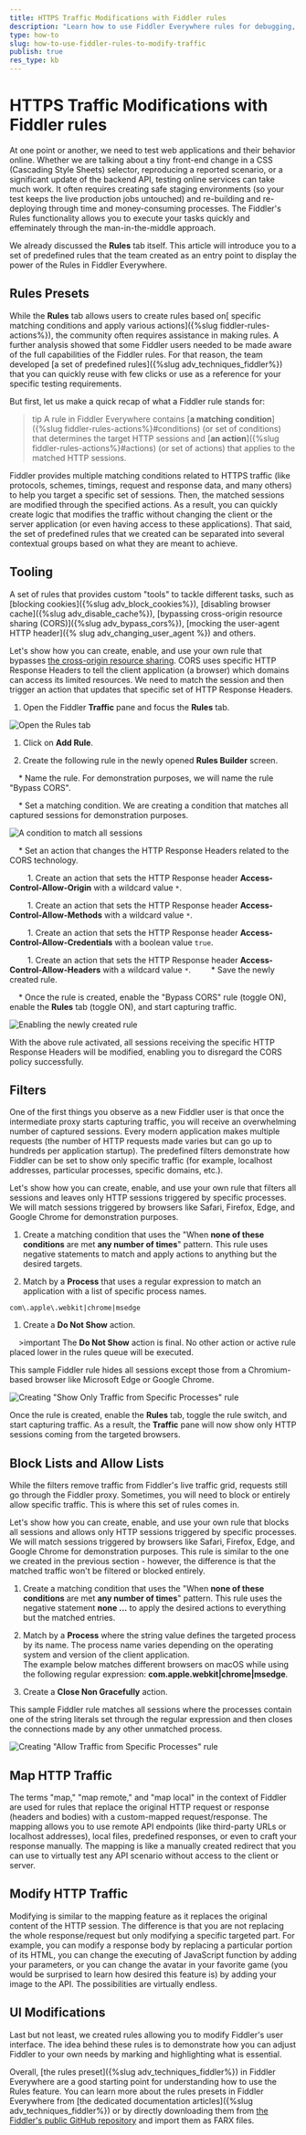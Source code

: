 ```yaml
---
title: HTTPS Traffic Modifications with Fiddler rules
description: "Learn how to use Fiddler Everywhere rules for debugging, modifying, mocking, and testing the ongoing web traffic."
type: how-to
slug: how-to-use-fiddler-rules-to-modify-traffic
publish: true
res_type: kb
---
```


# HTTPS Traffic Modifications with Fiddler rules

At one point or another, we need to test web applications and their behavior online. Whether we are talking about a tiny front-end change in a CSS (Cascading Style Sheets) selector, reproducing a reported scenario, or a significant update of the backend API, testing online services can take much work. It often requires creating safe staging environments (so your test keeps the live production jobs untouched) and re-building and re-deploying through time and money-consuming processes. The Fiddler's Rules functionality allows you to execute your tasks quickly and effeminately through the man-in-the-middle approach.

We already discussed the **Rules** tab itself. This article will introduce you to a set of predefined rules that the team created as an entry point to display the power of the Rules in Fiddler Everywhere.

## Rules Presets

While the **Rules** tab allows users to create rules based on[ specific matching conditions and apply various actions]({%slug fiddler-rules-actions%}), the community often requires assistance in making rules. A further analysis showed that some Fiddler users needed to be made aware of the full capabilities of the Fiddler rules. For that reason, the team developed [a set of predefined rules]({%slug adv_techniques_fiddler%}) that you can quickly reuse with few clicks or use as a reference for your specific testing requirements.

But first, let us make a quick recap of what a Fiddler rule stands for:

>tip A rule in Fiddler Everywhere contains [**a matching condition**]({%slug fiddler-rules-actions%}#conditions) (or set of conditions) that determines the target HTTP sessions and [**an action**]({%slug fiddler-rules-actions%}#actions) (or set of actions) that applies to the matched HTTP sessions.

Fiddler provides multiple matching conditions related to HTTPS traffic (like protocols, schemes, timings, request and response data, and many others) to help you target a specific set of sessions. Then, the matched sessions are modified through the specified actions. As a result, you can quickly create logic that modifies the traffic without changing the client or the server application (or even having access to these applications). That said, the set of predefined rules that we created can be separated into several contextual groups based on what they are meant to achieve.

## Tooling 

A set of rules that provides custom "tools" to tackle different tasks, such as [blocking cookies]({%slug adv_block_cookies%}), [disabling browser cache]({%slug adv_disable_cache%}), [bypassing cross-origin resource sharing (CORS)]({%slug adv_bypass_cors%}), [mocking the user-agent HTTP header]({% slug adv_changing_user_agent %}) and others.

Let's show how you can create, enable, and use your own rule that bypasses [the cross-origin resource sharing](https://developer.mozilla.org/en-US/docs/Web/HTTP/CORS). CORS uses specific HTTP Response Headers to tell the client application (a browser) which domains can access its limited resources. We need to match the session and then trigger an action that updates that specific set of HTTP Response Headers.

1. Open the Fiddler **Traffic** pane and focus the **Rules** tab.

 ![Open the Rules tab](../images/kb/rules-presets-how-to/open-rules.png)

1. Click on **Add Rule**.

1. Create the following rule in the newly opened **Rules Builder** screen.

    * Name the rule. For demonstration purposes, we will name the rule "Bypass CORS".

    * Set a matching condition. We are creating a condition that matches all captured sessions for demonstration purposes.

 ![A condition to match all sessions](../images/kb/rules-presets-how-to/match-condition-all-sessions.png)

    * Set an action that changes the HTTP Response Headers related to the CORS technology.

        1. Create an action that sets the HTTP Response header **Access-Control-Allow-Origin** with a wildcard value `*`.

        1. Create an action that sets the HTTP Response header **Access-Control-Allow-Methods** with a wildcard value `*`.

        1. Create an action that sets the HTTP Response header **Access-Control-Allow-Credentials** with a boolean value `true`.

        1. Create an action that sets the HTTP Response header **Access-Control-Allow-Headers** with a wildcard value `*`.
    
    * Save the newly created rule.

    * Once the rule is created, enable the "Bypass CORS" rule (toggle ON), enable the **Rules** tab (toggle ON), and start capturing traffic.

 ![Enabling the newly created rule](../images/kb/rules-presets-how-to/enabling-rule-bypass-cors.png)

With the above rule activated, all sessions receiving the specific HTTP Response Headers will be modified, enabling you to disregard the CORS policy successfully.

## Filters

One of the first things you observe as a new Fiddler user is that once the intermediate proxy starts capturing traffic, you will receive an overwhelming number of captured sessions. Every modern application makes multiple requests (the number of HTTP requests made varies but can go up to hundreds per application startup). The predefined filters demonstrate how Fiddler can be set to show only specific traffic (for example, localhost addresses, particular processes, specific domains, etc.). 

Let's show how you can create, enable, and use your own rule that filters all sessions and leaves only HTTP sessions triggered by specific processes. We will match sessions triggered by browsers like Safari, Firefox, Edge, and Google Chrome for demonstration purposes.

1. Create a matching condition that uses the "When **none of these conditions** are met **any number of times**" pattern. This rule uses negative statements to match and apply actions to anything but the desired targets.

1. Match by a **Process** that uses a regular expression to match an application with a list of specific process names.

 ```regex
 com\.apple\.webkit|chrome|msedge
 ```

1. Create a **Do Not Show** action.

    >important The **Do Not Show** action is final. No other action or active rule placed lower in the rules queue will be executed.

This sample Fiddler rule hides all sessions except those from a Chromium-based browser like Microsoft Edge or Google Chrome.

![Creating "Show Only Traffic from Specific Processes" rule](../images/advanced/adv-show-only-specific-processes.png)

Once the rule is created, enable the **Rules** tab, toggle the rule switch, and start capturing traffic. As a result, the **Traffic** pane will now show only HTTP sessions coming from the targeted browsers.


## Block Lists and Allow Lists

While the filters remove traffic from Fiddler's live traffic grid, requests still go through the Fiddler proxy. Sometimes, you will need to block or entirely allow specific traffic. This is where this set of rules comes in.

Let's show how you can create, enable, and use your own rule that blocks all sessions and allows only HTTP sessions triggered by specific processes. We will match sessions triggered by browsers like Safari, Firefox, Edge, and Google Chrome for demonstration purposes. This rule is similar to the one we created in the previous section - however, the difference is that the matched traffic won't be filtered or blocked entirely.

1. Create a matching condition that uses the "When **none of these conditions** are met **any number of times**" pattern. This rule uses the negative statement **none ...** to apply the desired actions to everything but the matched entries.

1. Match by a **Process** where the string value defines the targeted process by its name. The process name varies depending on the operating system and version of the client application.<br/>The example below matches different browsers on macOS while using the following regular expression: **com\.apple\.webkit|chrome|msedge**.

1. Create a **Close Non Gracefully** action.

This sample Fiddler rule matches all sessions where the processes contain one of the string literals set through the regular expression and then closes the connections made by any other unmatched process.

![Creating "Allow Traffic from Specific Processes" rule](../images/advanced/adv-allow-only-specific-processes.png)


## Map HTTP Traffic

The terms "map," "map remote," and "map local" in the context of Fiddler are used for rules that replace the original HTTP request or response (headers and bodies) with a custom-mapped request/response. The mapping allows you to use remote API endpoints (like third-party URLs or localhost addresses), local files, predefined responses, or even to craft your response manually. The mapping is like a manually created redirect that you can use to virtually test any API scenario without access to the client or server.

## Modify HTTP Traffic

Modifying is similar to the mapping feature as it replaces the original content of the HTTP session. The difference is that you are not replacing the whole response/request but only modifying a specific targeted part. For example, you can modify a response body by replacing a particular portion of its HTML, you can change the executing of JavaScript function by adding your parameters, or you can change the avatar in your favorite game (you would be surprised to learn how desired this feature is) by adding your image to the API. The possibilities are virtually endless.

## UI Modifications

Last but not least, we created rules allowing you to modify Fiddler's user interface. The idea behind these rules is to demonstrate how you can adjust Fiddler to your own needs by marking and highlighting what is essential. 


Overall, [the rules preset]({%slug adv_techniques_fiddler%}) in Fiddler Everywhere are a good starting point for understanding how to use the Rules feature. You can learn more about the rules presets in Fiddler Everywhere from [the dedicated documentation articles]({%slug adv_techniques_fiddler%}) or by directly downloading them from [the Fiddler's public GitHub repository](https://github.com/telerik/fiddler-everywhere/tree/master/rules) and import them as FARX files.